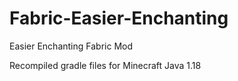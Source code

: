 # Fabric-Easier-Enchanting
Easier Enchanting Fabric Mod

Recompiled gradle files for Minecraft Java 1.18
